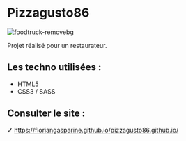 # Pizzagusto86
![foodtruck-removebg](https://user-images.githubusercontent.com/93862473/195795782-cb0d1308-0707-41e4-ac11-51209dc4d1cc.png)

Projet réalisé pour un restaurateur. 

## Les techno utilisées :
* HTML5
* CSS3 / SASS


## Consulter le site :

✔ https://floriangasparine.github.io/pizzagusto86.github.io/
